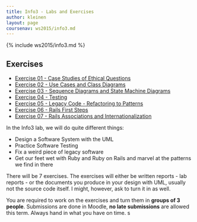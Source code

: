 ```yaml
---
title: Info3 - Labs and Exercises
author: kleinen
layout: page
coursenav: ws2015/info3.md
---
```

{% include ws2015/info3.md %}

## Exercises
* [Exercise 01 - Case Studies of Ethical Questions](#)
* [Exercise 02 - Use Cases and Class Diagrams](lab-02-usecases-class.html)
* [Exercise 03 - Sequence Diagrams and State Machine Diagrams](lab-03-sequence-state.html)
* [Exercise 04 - Testing](lab-04-testing.html)
* [Exercise 05 - Legacy Code - Refactoring to Patterns](lab-05-legacy.html)
* [Exercise 06 - Rails First Steps](lab-06-rails-1.html)
* [Exercise 07 - Rails Associations and Internationalization](lab-07-rails-2.html)

In the Info3 lab, we will do quite different things:

 * Design a Software System with the UML
 * Practice Software Testing
 * Fix a weird piece of legacy software
 * Get our feet wet with Ruby and Ruby on Rails and marvel at the patterns we find in there

There will be 7 exercises. The exercises will either be written reports - lab reports - or the documents you produce in your design with UML, usually not the source code itself. I might, however, ask to turn it in as well.


You are required to work on the exercises and turn them in **groups of  3 people**. Submissions are done in Moodle, **no late submissions** are allowed this term. Always hand in what you have on time.
s
